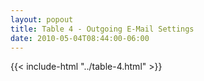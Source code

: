 ```yaml
---
layout: popout
title: Table 4 - Outgoing E-Mail Settings
date: 2010-05-04T08:44:00-06:00
---
```


{{< include-html "../table-4.html" >}}
